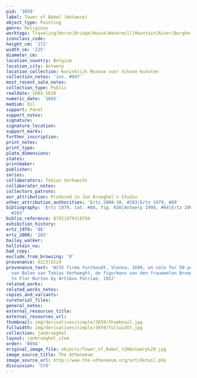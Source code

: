 ```yaml
---
pid: '3659'
label: Tower of Babel (Antwerp)
object_type: Painting
genre: Religious
worktags: Traveling|Horse|Bridge|House|Watermill|Mountain|River|Burghers|Old Testament|Boat|Road
iconclass_code:
height_cm: '172'
width_cm: '225'
diameter_cm:
location_country: Belgium
location_city: Antwerp
location_collection: Koninklijk Museum voor Schone Kunsten
collection_notes: 'inv. #947'
most_recent_sale_notes:
collection_type: Public
realdate: 1602-1610
numeric_date: '1602'
medium: Oil
support: Panel
support_notes:
signature:
signature_location:
support_marks:
further_inscription:
print_notes:
print_type:
plate_dimensions:
states:
printmaker:
publisher:
series:
collaborators: Tobias Verhaecht
collaborator_notes:
collectors_patrons:
our_attribution: Produced in Jan Brueghel's Studio
other_attribution_authorities: 'Ertz 2008-10, #203|Ertz 1979, #88'
bibliography: 'Ertz 1979, cat. #88, fig. 630|Antwerp 1998, #94|Ertz 2008-10, cat.
  #203'
biblio_reference: 8792|8793|8794
exhibition_history:
ertz_1979: '88'
ertz_2008: '203'
bailey_walker:
hollstein_no:
bad_copy:
exclude_from_browsing: '0'
provenance: 6223|6224
provenance_text: 'With firma Forchoudt, Vienna, 1690, on sale for 50 pounds:  "toren
  van Balen van Tobias Verhaeght, de figurkens van den frauweelen Bruegel".|Endowed
  to Flor Burton by Artibus Patriae, 1922'
related_works:
related_works_notes:
copies_and_variants:
curatorial_files:
general_notes:
external_resources_title:
external_resources_url:
thumbnail: img/derivatives/simple/3659/thumbnail.jpg
fullwidth: img/derivatives/simple/3659/fullwidth.jpg
collection: janbrueghel
layout: janbrueghel_item
order: '0694'
original_image_file: objects/Tower_of_Babel_%28Antwerp%29.jpg
image_source_title: The Athenaeum
image_source_url: http://www.the-athenaeum.org/art/detail.php
discussion: '570'
---
```

